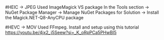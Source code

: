 #HEIC -> JPEG
Used ImageMagick VS package
In the Tools section -> NuGet Package Manager -> Manage NuGet Packages for Solution -> Install the Magick.NET-Q8-AnyCPU package

#HEVC -> MOV
Used FFmpeg.
Install and setup using this tutorial https://youtu.be/4jx2_j5Seew?si=_K_oRpPCa5PHwBI5
